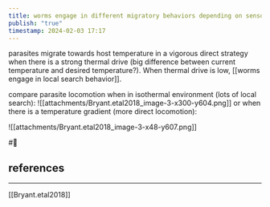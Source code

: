 ```yaml
---
title: worms engage in different migratory behaviors depending on sensory information
publish: "true"
timestamp: 2024-02-03 17:17
---
```

parasites migrate towards host temperature in a vigorous direct strategy when there is a strong thermal drive (big difference between current temperature and desired temperature?). When thermal drive is low, [[worms engage in local search behavior]]. 

compare parasite locomotion when in isothermal environment (lots of local search):
![[attachments/Bryant.etal2018_image-3-x300-y604.png]]
or when there is a temperature gradient (more direct locomotion):

![[attachments/Bryant.etal2018_image-3-x48-y607.png]]


#🐛 
## references
---
[[Bryant.etal2018]]
